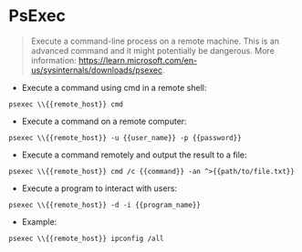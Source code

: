 # PsExec

> Execute a command-line process on a remote machine.
> This is an advanced command and it might potentially be dangerous.
> More information: <https://learn.microsoft.com/en-us/sysinternals/downloads/psexec>.

- Execute a command using cmd in a remote shell:

`psexec \\{{remote_host}} cmd`

- Execute a command on a remote computer:

`psexec \\{{remote_host}} -u {{user_name}} -p {{password}}`

- Execute a command remotely and output the result to a file:

`psexec \\{{remote_host}} cmd /c {{command}} -an ^>{{path/to/file.txt}}`

- Execute a program to interact with users:

`psexec \\{{remote_host}} -d -i {{program_name}}`

- Example:

`psexec \\{{remote_host}} ipconfig /all`